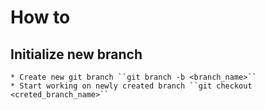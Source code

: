 # How to

## Initialize new branch
    * Create new git branch ``git branch -b <branch_name>``
    * Start working on newly created branch ``git checkout <creted_branch_name>``

